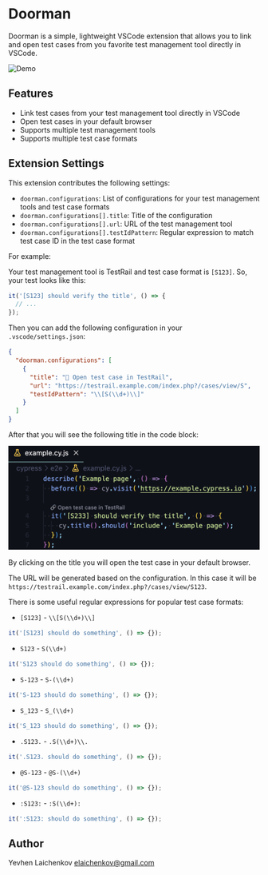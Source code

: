# Doorman

Doorman is a simple, lightweight VSCode extension that allows you to link and open test cases from you favorite test management tool directly in VSCode.

![Demo](assets/doorman-demo.gif)

## Features

- Link test cases from your test management tool directly in VSCode
- Open test cases in your default browser
- Supports multiple test management tools
- Supports multiple test case formats

## Extension Settings

This extension contributes the following settings:

- `doorman.configurations`: List of configurations for your test management tools and test case formats
- `doorman.configurations[].title`: Title of the configuration
- `doorman.configurations[].url`: URL of the test management tool
- `doorman.configurations[].testIdPattern`: Regular expression to match test case ID in the test case format

For example:

Your test management tool is TestRail and test case format is `[S123]`. So, your test looks like this:

```js
it('[S123] should verify the title', () => {
  // ...
});
```

Then you can add the following configuration in your `.vscode/settings.json`:

```json
{
  "doorman.configurations": [
    {
      "title": "🔗 Open test case in TestRail",
      "url": "https://testrail.example.com/index.php?/cases/view/S",
      "testIdPattern": "\\[S(\\d+)\\]"
    }
  ]
}
```

After that you will see the following title in the code block:

![example image](assets/demo.png)

By clicking on the title you will open the test case in your default browser.

The URL will be generated based on the configuration. In this case it will be `https://testrail.example.com/index.php?/cases/view/S123`.

There is some useful regular expressions for popular test case formats:

- `[S123]` - `\\[S(\\d+)\\]`

```js
it('[S123] should do something', () => {});
```

- `S123` - `S(\\d+)`

```js
it('S123 should do something', () => {});
```

- `S-123` - `S-(\\d+)`

```js
it('S-123 should do something', () => {});
```

- `S_123` - `S_(\\d+)`

```js
it('S_123 should do something', () => {});
```

- `.S123.` - `.S(\\d+)\\.`

```js
it('.S123. should do something', () => {});
```

- `@S-123` - `@S-(\\d+)`

```js
it('@S-123 should do something', () => {});
```

- `:S123:` - `:S(\\d+):`

```js
it(':S123: should do something', () => {});
```

## Author

Yevhen Laichenkov <elaichenkov@gmail.com>